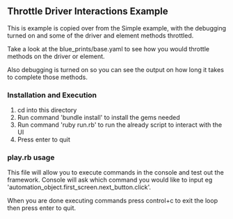## Throttle Driver Interactions Example

This is example is copied over from the Simple example, with the debugging turned on and some of the driver and element
methods throttled.

Take a look at the blue_prints/base.yaml to see how you would throttle methods on the driver or element.

Also debugging is turned on so you can see the output on how long it takes to complete those methods.

### Installation and Execution

1. cd into this directory
2. Run command 'bundle install' to install the gems needed
3. Run command 'ruby run.rb' to run the already script to interact with the UI
4. Press enter to quit

### play.rb usage

This file will allow you to execute commands in the console and test out the framework.  Console will ask which command
you would like to input eg 'automation_object.first_screen.next_button.click'.

When you are done executing commands press control+c to exit the loop then press enter to quit.

